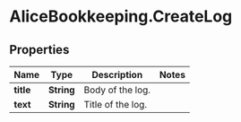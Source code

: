 # AliceBookkeeping.CreateLog

## Properties

Name | Type | Description | Notes
------------ | ------------- | ------------- | -------------
**title** | **String** | Body of the log. | 
**text** | **String** | Title of the log. | 


